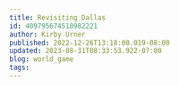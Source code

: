```yaml
---
title: Revisiting Dallas
id: 409795674510982221
author: Kirby Urner
published: 2022-12-26T13:18:00.019-08:00
updated: 2023-08-31T08:33:53.922-07:00
blog: world_game
tags: 
---
```


